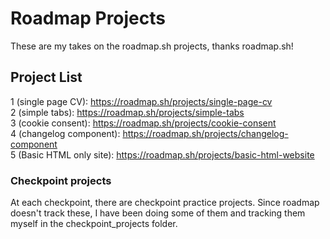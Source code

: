 # Roadmap Projects
These are my takes on the roadmap.sh projects, thanks roadmap.sh!

## Project List

1 (single page CV): https://roadmap.sh/projects/single-page-cv
<br>
2 (simple tabs): https://roadmap.sh/projects/simple-tabs
<br>
3 (cookie consent): https://roadmap.sh/projects/cookie-consent
<br>
4 (changelog component): https://roadmap.sh/projects/changelog-component
<br>
5 (Basic HTML only site): https://roadmap.sh/projects/basic-html-website

### Checkpoint projects

At each checkpoint, there are checkpoint practice projects. Since roadmap doesn't track these, I have been doing some of them and 
tracking them myself in the checkpoint_projects folder.
